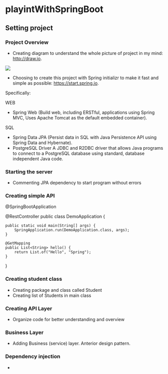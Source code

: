 # playintWithSpringBoot

## Setting project

### Project Overview

- Creating diagram to understand the whole picture of project in my mind: http://draw.io.

<img src="https://user-images.githubusercontent.com/70283310/149668911-ecf5eeef-c3a8-4805-b61e-53ec906a1d1e.png">

- Choosing to create this project with Spring initializr to make it fast and simple as possible: https://start.spring.io.

Specifically:

WEB
- Spring Web (Build web, including ERSTful, applications using Spring MVC, Uses Apache Tomcat as the default embedded container).

SQL
- Spring Data JPA (Persist data in SQL with Java Persistence API using Spring Data and Hybernate).
- PostgreSQL Driver
A JDBC and R2DBC driver that allows Java programs to connect to a PostgreSQL database using standard, database independent Java code.

### Starting the server

- Commenting JPA dependency to start program without errors
<!--		<dependency>-->
<!--			<groupId>org.springframework.boot</groupId>-->
<!--			<artifactId>spring-boot-starter-data-jpa</artifactId>-->
<!--		</dependency>-->

### Creating simple API

@SpringBootApplication

@RestController
public class DemoApplication {

	public static void main(String[] args) {
		SpringApplication.run(DemoApplication.class, args);
	}

	@GetMapping
	public List<String> hello() {
		return List.of("Hello", "Spring");
	}
}

### Creating student class

- Creating package and class called Student
- Creating list of Students in main class

### Creating API Layer

- Organize code for better understanding and overview

### Business Layer

- Adding Business (service) layer. Anterior design pattern.

### Dependency injection

-